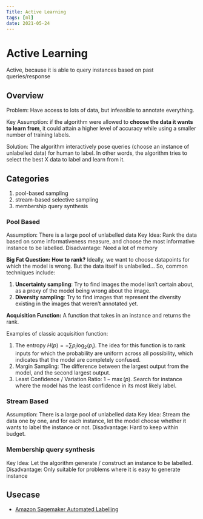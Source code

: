 ```yaml
---
Title: Active Learning
tags: [ml]
date: 2021-05-24
---
```


# Active Learning

Active, because it is able to query instances based on past queries/response

## Overview

Problem: Have access to lots of data, but infeasible to annotate everything.

Key Assumption: if the algorithm were allowed to **choose the data it wants to learn from**,  it could attain a higher level of accuracy while using a smaller number of training labels. 

Solution: The algorithm interactively pose queries (choose an instance of unlabelled data) for human to label. In other words, the algorithm tries to select the best X data to label and learn from it.

## Categories

1. pool-based sampling
2. stream-based selective sampling
3. membership query synthesis

### Pool Based

Assumption: There is a large pool of unlabelled data
Key Idea: Rank the data based on some informativeness measure, and choose the most informative instance to be labelled.
Disadvantage: Need a lot of memory

**Big Fat Question: How to rank?**
Ideally, we want to choose datapoints for which the model is wrong. But the data itself is unlabelled... So, common techniques include:
1. **Uncertainty sampling**: Try to find images the model isn’t certain about, as a proxy of the model being wrong about the image.
2. **Diversity sampling**: Try to find images that represent the diversity existing in the images that weren’t annotated yet. 

**Acquisition Function:** A function that takes in an instance and returns the rank.

Examples of classic acquisition function:
1. The entropy $H(p) = - \sum p_i \log_2(p_i)$. The idea for this function is to rank inputs for which the probability are uniform across all possibility, which indicates that the model are completely confused.
2. Margin Sampling: The difference between the largest output from the model, and the second largest output.
3. Least Confidence / Variation Ratio: $1 - \max(p)$. Search for instance where the model has the least confidence in its most likely label.

### Stream Based

Assumption: There is a large pool of unlabelled data
Key Idea: Stream the data one by one, and for each instance, let the model choose whether it wants to label the instance or not.
Disadvantage: Hard to keep within budget.

### Membership query synthesis

Key Idea: Let the algorithm generate / construct an instance to be labelled.
Disadvantage: Only suitable for problems where it is easy to generate instance

## Usecase

- [Amazon Sagemaker Automated Labelling](https://docs.aws.amazon.com/sagemaker/latest/dg/sms-automated-labeling.html)
